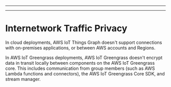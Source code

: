 --------

--------

# Internetwork Traffic Privacy<a name="internetwork-traffic-privacy"></a>

In cloud deployments, AWS IoT Things Graph doesn't support connections with on\-premises applications, or between AWS accounts and Regions\.

In AWS IoT Greengrass deployments, AWS IoT Greengrass doesn't encrypt data in transit locally between components on the AWS IoT Greengrass core\. This includes communication from group members \(such as AWS Lambda functions and connectors\), the AWS IoT Greengrass Core SDK, and stream manager\.